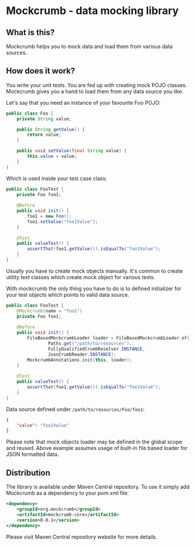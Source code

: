 # Mockcrumb - data mocking library

## What is this?

Mockcrumb helps you to mock data and load them from various data sources.

## How does it work?

You write your unit tests. You are fed up with creating mock POJO classes. Mockcrumb gives you a hand to load them from any data source you like.

Let's say that you need an instance of your favourite Foo POJO:

```java
public class Foo {
    private String value;

    public String getValue() {
        return value;
    }

    public void setValue(final String value) {
        this.value = value;
    }
}
```

Which is used inside your test case class:

```java
public class FooTest {
	private Foo foo1;
    
    @Before
    public void init() {
        foo1 = new Foo();
        foo1.setValue("foo1Value");
    }
    
    @Test
    public valueTest() {
    	assertThat(foo1.getValue()).isEqualTo("foo1Value");
    }
}
```

Usually you have to create mock objects manually. It's common to create utility test classes which create mock object for various tests.

With mockcrumb the only thing you have to do is to defined initializer for your test objects which points to valid data source.

```java
public class FooTest {
	@Mockcrumb(name = "foo1")
	private Foo foo1;
    
    @Before
    public void init() {
        FileBasedMockcrumbLoader loader = FileBasedMockcrumbLoader.of(
                Paths.get("/path/to/resources"),
                FullyQualifiedCrumbResolver.INSTANCE,
                JsonCrumbReader.INSTANCE);
        MockcrumbAnnotations.init(this, loader);
    }
    
    @Test
    public valueTest() {
    	assertThat(foo1.getValue()).isEqualTo("foo1Value");
    }
}
```

Data source defined under `/path/to/resources/Foo/foo1`:

```json
{
	"value": "foo1Value"
}
```

Please note that mock objects loader may be defined in the global scope and reused. Above example assumes usage of built-in file based loader for JSON formatted data.

## Distribution

The library is available under Maven Central repository. To use it simply add Mockcrumb as a dependency to your pom.xml file:

```xml
<dependency>
    <groupId>org.mockcrumb</groupId>
    <artifactId>mockcrumb-core</artifactId>
    <version>0.0.1</version>
</dependency>
```

Please visit Maven Central repository website for more details.
